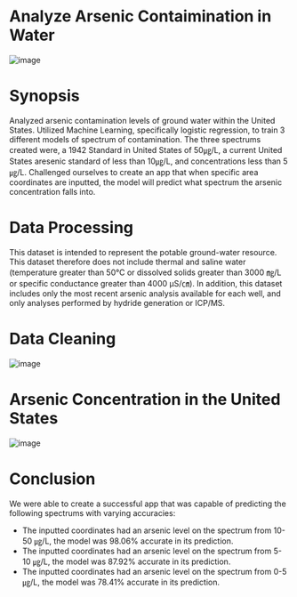 # Analyze Arsenic Contaimination in Water
![image](https://github.com/diego-lazaro/Project_4/assets/115186079/5afa800f-deb0-45ac-8a70-7ca54cdfab80)



# Synopsis
Analyzed arsenic contamination levels of ground water within the United States. Utilized Machine Learning, specifically logistic regression, to train 3 different models of spectrum of contamination. The three spectrums created were, a 1942 Standard in United States of 50㎍/L, a current United States aresenic standard of less than 10㎍/L, and concentrations less than 5㎍/L. Challenged ourselves to create an app that when specific area coordinates are inputted, the model will predict what spectrum the arsenic concentration falls into. 


# Data Processing 
This dataset is intended to represent the potable ground-water resource.
This dataset therefore does not include thermal and saline water (temperature greater than 50℃ or dissolved solids greater than 3000 ㎎/L or specific conductance greater than 4000 µS/㎝).
In addition, this dataset includes only the most recent arsenic analysis available for each well, and only analyses performed by hydride generation or ICP/MS.

# Data Cleaning

![image](https://github.com/diego-lazaro/Project_4/assets/115186079/84f70dc4-41c6-4654-b6e0-b4b4b0150656)

# Arsenic Concentration in the United States

![image](https://github.com/diego-lazaro/Project_4/assets/115186079/6256e679-38df-4a92-900a-88d597b4579e)

# Conclusion
We were able to create a successful app that was capable of predicting the following spectrums with varying accuracies: 
- The inputted coordinates had an arsenic level on the spectrum from 10-50 ㎍/L, the model was 98.06% accurate in its prediction.
- The inputted coordinates had an arsenic level on the spectrum from 5-10 ㎍/L, the model was 87.92% accurate in its prediction.
- The inputted coordinates had an arsenic level on the spectrum from 0-5 ㎍/L, the model was 78.41%  accurate in its prediction.



